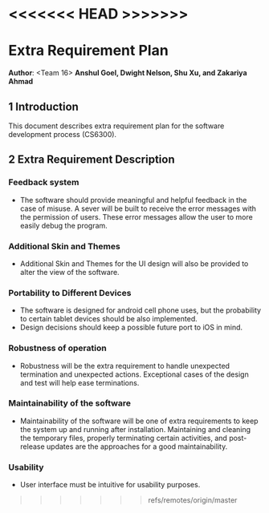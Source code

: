 <<<<<<< HEAD >>>>>>>
=======
# Extra Requirement Plan 
**Author**: <Team 16> **Anshul Goel, Dwight Nelson, Shu Xu, and Zakariya Ahmad**

## 1 Introduction

This document describes extra requirement plan for the software development process (CS6300). 

## 2 Extra Requirement Description

### Feedback system
- The software should provide meaningful and helpful feedback in the case of misuse. A sever will be built to receive the error messages with the permission of users. These error messages allow the user to more easily debug the program.

### Additional Skin and Themes
- Additional Skin and Themes for the UI design will also be provided to alter the view of the software.

### Portability to Different Devices
- The software is designed for android cell phone uses, but the probability to certain tablet devices should be also implemented.
- Design decisions should keep a possible future port to iOS in mind. 

### Robustness of operation
- Robustness will be the extra requirement to handle unexpected termination and unexpected actions. Exceptional cases of the design and test will help ease terminations.

### Maintainability of the software
- Maintainability of the software will be one of extra requirements to keep the system up and running after installation. Maintaining and cleaning the temporary files, properly terminating certain activities, and post-release updates are the approaches for a good maintainability. 

### Usability 
- User interface must be intuitive for usability purposes.  

>>>>>>> refs/remotes/origin/master
